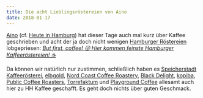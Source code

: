 ```yaml
---
title: Die acht Lieblingsröstereien von Aino
date: 2018-01-17
---
```


[Aino](https://getaino.de/) (cf. [Heute in Hamburg](https://aino.hamburg/heute/)) hat dieser Tage auch mal kurz über Kaffee geschrieben und acht der ja doch nicht wenigen [Hamburger Röstereien](/cafes/) lobgepriesen: [_But first, coffee! 😜 Hier kommen feinste Hamburger Kaffeeröstereien! ☕️_](https://aino.hamburg/?contentid=41394)

Da können wir natürlich nur zustimmen, schließlich haben es [Speicherstadt Kaffeerösterei](/cafes/speicherstadt-kaffeeroesterei/), [elbgold](/cafes/elbgold/), [Nord Coast Coffee Roastery](/cafes/nord-coast-coffee-roastery/), [Black Delight](/cafes/black-delight/), [kopiba](/cafes/kaffeeroesterei-deathpresso/), [Public Coffee Roasters](/cafes/public-coffee-roasters/), [Torrefaktum](/cafes/torrefaktum/) und [Playground Coffee](/cafes/playground-coffee/) allesamt auch hier zu HH Kaffee geschafft. Es geht doch nichts über guten Geschmack.